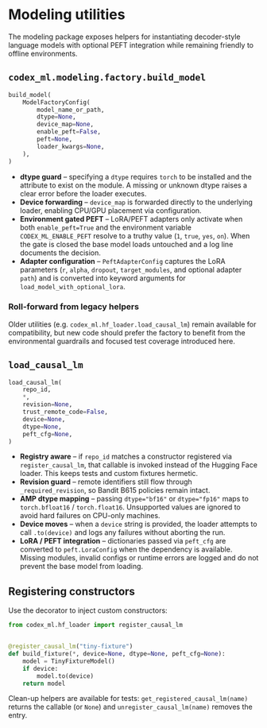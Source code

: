 # Modeling utilities

The modeling package exposes helpers for instantiating decoder-style language
models with optional PEFT integration while remaining friendly to offline
environments.

## `codex_ml.modeling.factory.build_model`

```python
build_model(
    ModelFactoryConfig(
        model_name_or_path,
        dtype=None,
        device_map=None,
        enable_peft=False,
        peft=None,
        loader_kwargs=None,
    ),
)
```

* **dtype guard** – specifying a `dtype` requires `torch` to be installed and
  the attribute to exist on the module. A missing or unknown dtype raises a
  clear error before the loader executes.
* **Device forwarding** – `device_map` is forwarded directly to the underlying
  loader, enabling CPU/GPU placement via configuration.
* **Environment gated PEFT** – LoRA/PEFT adapters only activate when both
  `enable_peft=True` and the environment variable `CODEX_ML_ENABLE_PEFT` resolve
  to a truthy value (`1`, `true`, `yes`, `on`). When the gate is closed the base
  model loads untouched and a log line documents the decision.
* **Adapter configuration** – `PeftAdapterConfig` captures the LoRA parameters
  (`r`, `alpha`, `dropout`, `target_modules`, and optional adapter `path`) and is
  converted into keyword arguments for `load_model_with_optional_lora`.

### Roll-forward from legacy helpers

Older utilities (e.g. `codex_ml.hf_loader.load_causal_lm`) remain available for
compatibility, but new code should prefer the factory to benefit from the
environmental guardrails and focused test coverage introduced here.

## `load_causal_lm`

```python
load_causal_lm(
    repo_id,
    *,
    revision=None,
    trust_remote_code=False,
    device=None,
    dtype=None,
    peft_cfg=None,
)
```

* **Registry aware** – if `repo_id` matches a constructor registered via
  `register_causal_lm`, that callable is invoked instead of the Hugging Face
  loader.  This keeps tests and custom fixtures hermetic.
* **Revision guard** – remote identifiers still flow through
  `_required_revision`, so Bandit B615 policies remain intact.
* **AMP dtype mapping** – passing `dtype="bf16"` or `dtype="fp16"` maps to
  `torch.bfloat16` / `torch.float16`.  Unsupported values are ignored to avoid
  hard failures on CPU-only machines.
* **Device moves** – when a `device` string is provided, the loader attempts to
  call `.to(device)` and logs any failures without aborting the run.
* **LoRA / PEFT integration** – dictionaries passed via `peft_cfg` are converted
  to `peft.LoraConfig` when the dependency is available.  Missing modules,
  invalid configs or runtime errors are logged and do not prevent the base model
  from loading.

## Registering constructors

Use the decorator to inject custom constructors:

```python
from codex_ml.hf_loader import register_causal_lm


@register_causal_lm("tiny-fixture")
def build_fixture(*, device=None, dtype=None, peft_cfg=None):
    model = TinyFixtureModel()
    if device:
        model.to(device)
    return model
```

Clean-up helpers are available for tests: `get_registered_causal_lm(name)`
returns the callable (or `None`) and `unregister_causal_lm(name)` removes the
entry.
